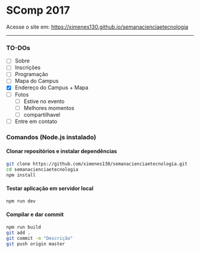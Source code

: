 # SComp 2017

Acesse o site em: https://ximenes130.github.io/semanacienciaetecnologia

---

### TO-DOs
- [ ] Sobre
- [ ] Inscrições
- [ ] Programação
- [ ] Mapa do Campus
- [x] Endereço do Campus + Mapa
- [ ] Fotos
     - [ ] Estive no evento
     - [ ] Melhores momentos
     - [ ] compartilhavel
- [ ] Entre em contato

### Comandos (Node.js instalado)

#### Clonar repositórios e instalar dependências

```sh
git clone https://github.com/ximenes130/semanacienciaetecnologia.git
cd semanacienciaetecnologia
npm install
```

#### Testar aplicação em servidor local

```sh
npm run dev
```

#### Compilar e dar commit

```sh
npm run build
git add .
git commit -m "Descrição"
git push origin master
```
